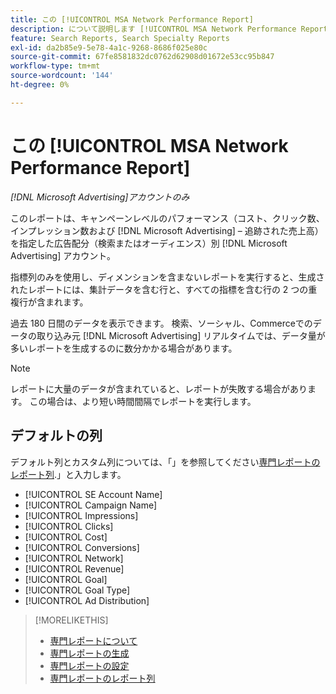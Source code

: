 ```yaml
---
title: この [!UICONTROL MSA Network Performance Report]
description: について説明します [!UICONTROL MSA Network Performance Report].
feature: Search Reports, Search Specialty Reports
exl-id: da2b85e9-5e78-4a1c-9268-8686f025e80c
source-git-commit: 67fe8581832dc0762d62908d01672e53cc95b847
workflow-type: tm+mt
source-wordcount: '144'
ht-degree: 0%

---
```


# この [!UICONTROL MSA Network Performance Report]

*[!DNL Microsoft Advertising]アカウントのみ*

このレポートは、キャンペーンレベルのパフォーマンス（コスト、クリック数、インプレッション数および [!DNL Microsoft Advertising] – 追跡された売上高）を指定した広告配分（検索またはオーディエンス）別 [!DNL Microsoft Advertising] アカウント。

指標列のみを使用し、ディメンションを含まないレポートを実行すると、生成されたレポートには、集計データを含む行と、すべての指標を含む行の 2 つの重複行が含まれます。

過去 180 日間のデータを表示できます。 検索、ソーシャル、Commerceでのデータの取り込み元 [!DNL Microsoft Advertising] リアルタイムでは、データ量が多いレポートを生成するのに数分かかる場合があります。

>[!NOTE]
>
>レポートに大量のデータが含まれていると、レポートが失敗する場合があります。 この場合は、より短い時間間隔でレポートを実行します。

## デフォルトの列

デフォルト列とカスタム列については、「」を参照してください[専門レポートのレポート列](specialty-report-columns.md).」と入力します。

* [!UICONTROL SE Account Name]
* [!UICONTROL Campaign Name]
* [!UICONTROL Impressions]
* [!UICONTROL Clicks]
* [!UICONTROL Cost]
* [!UICONTROL Conversions]
* [!UICONTROL Network]
* [!UICONTROL Revenue]
* [!UICONTROL Goal]
* [!UICONTROL Goal Type]
* [!UICONTROL Ad Distribution]

>[!MORELIKETHIS]
>
>* [専門レポートについて](specialty-report-about.md)
>* [専門レポートの生成](specialty-report-generate.md)
>* [専門レポートの設定](specialty-report-settings.md)
>* [専門レポートのレポート列](specialty-report-columns.md)
